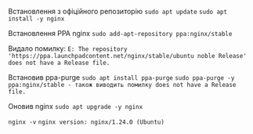 Встановлення з офіційного репозиторію
`sudo apt update`
`sudo apt install -y nginx`

Встановлення PPA nginx
`sudo add-apt-repository ppa:nginx/stable`

Видало помилку:
`E: The repository 'https://ppa.launchpadcontent.net/nginx/stable/ubuntu noble Release' does not have a Release file.`

Встановив ppa-purge
`sudo apt install ppa-purge`
`sudo ppa-purge -y ppa:nginx/stable - також виводить помилку does not have a Release file.`

Оновив nginx
`sudo apt upgrade -y nginx`

`nginx -v`
`nginx version: nginx/1.24.0 (Ubuntu)`

###



